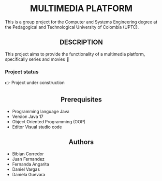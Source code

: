 <h1 align="center"> MULTIMEDIA PLATFORM </h1> 
This is a group project for the Computer and Systems Engineering degree at the Pedagogical and Technological University of Colombia (UPTC).
<h2 align="center"> DESCRIPTION </h2>
This project aims to provide the functionality of a multimedia platform, specifically series and movies 🎥
<h3> Project status</h3>
👉  Project under construction 
<h2 align="center" > Prerequisites </h2> 

 - Programming language Java 
 - Version Java 17 
 - Object Oriented Programming (OOP) 
 - Editor Visual studio code 
<h2 align="center" >  Authors </h2>

- Bibian Corredor
- Juan Fernandez
- Fernanda Angarita
- Daniel Vargas
- Daniela Guevara


